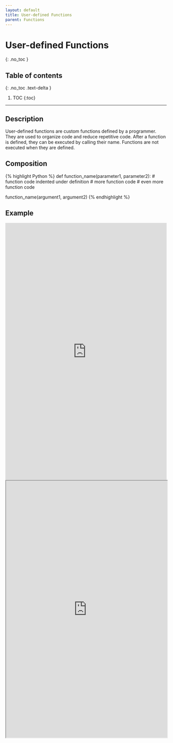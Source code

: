 ```yaml
---
layout: default
title: User-defined Functions
parent: Functions
---
```

# User-defined Functions
{: .no_toc }
## Table of contents
{: .no_toc .text-delta }

1. TOC
{:toc}

---

## Description
User-defined functions are custom functions defined by a programmer. They are used to organize code and reduce repetitive code. After a function is defined, they can be executed by calling their name. Functions are not executed when they are defined.

## Composition
{% highlight Python %}
def function_name(parameter1, parameter2):
    # function code indented under definition
    # more function code
    # even more function code

function_name(argument1, argument2)
{% endhighlight %}

## Example
<iframe height="800px" width="100%" src="https://replit.com/@bianca_ruiz/userdefinedfunction?lite=true" scrolling="no" frameborder="no" allowtransparency="true" allowfullscreen="true" sandbox="allow-forms allow-pointer-lock allow-popups allow-same-origin allow-scripts allow-modals"></iframe>
<br>

<iframe width="100%" height="800" frameborder="1" src="https://pythontutor.com/iframe-embed.html#code=def%20calculate_bmi%28lbs,%20inches%29%3A%0A%20%20%20%20return%20703%20*%20lbs%20/%20%28inches%20**%202%29%0A%0Adef%20calculate_inches%28height%29%3A%0A%20%20%20%20return%20int%28height%5B0%5D%29%20*%2012%20%2B%20int%28height%5B1%5D%29%0A%0Adef%20main%28%29%3A%0A%20%20%20%20weight%20%3D%20int%28input%28%22Enter%20weight%20in%20pounds%3A%20%22%29%29%0A%20%20%20%20height%20%3D%20input%28%22Enter%20height%20as%20feet,inches%20%28no%20spaces%29%3A%20%22%29.split%28','%29%0A%0A%20%20%20%20inches%20%3D%20calculate_inches%28height%29%0A%20%20%20%20BMI%20%3D%20calculate_bmi%28weight,%20inches%29%0A%0A%20%20%20%20print%28f'%5CnBMI%3A%20%7BBMI%3A.1f%7D'%29%0A%0Aif%20__name__%20%3D%3D%20'__main__'%3A%0A%20%20%20%20main%28%29&codeDivHeight=400&codeDivWidth=350&cumulative=false&curInstr=0&heapPrimitives=nevernest&origin=opt-frontend.js&py=3&rawInputLstJSON=%5B%22120%22,%225,4%22%5D&textReferences=false"> </iframe>
